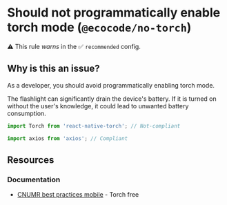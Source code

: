 # Should not programmatically enable torch mode (`@ecocode/no-torch`)

⚠️ This rule _warns_ in the ✅ `recommended` config.

<!-- end auto-generated rule header -->
## Why is this an issue?

As a developer, you should avoid programmatically enabling torch mode.

The flashlight can significantly drain the device's battery. If it is turned on without the user's knowledge, it could lead to unwanted battery consumption.

```js
import Torch from 'react-native-torch'; // Not-compliant
```

```js
import axios from 'axios'; // Compliant
```

## Resources

### Documentation

- [CNUMR best practices mobile](https://github.com/cnumr/best-practices-mobile) - Torch free